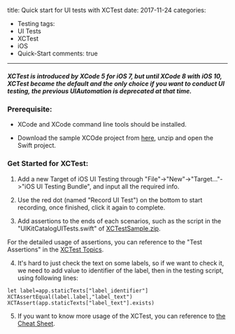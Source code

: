 title: Quick start for UI tests with XCTest
date: 2017-11-24
categories:
- Testing
tags:
- UI Tests
- XCTest
- iOS
- Quick-Start
comments: true
---
##### XCTest is introduced by XCode 5 for iOS 7, but until XCode 8 with iOS 10, XCTest became the default and the only choice if you want to conduct UI testing, the previous UIAutomation is deprecated at that time.

### Prerequisite:

  * XCode and XCode command line tools should be installed.

  * Download the sample XCOde project from [here](https://developer.apple.com/library/content/samplecode/UICatalog/UIKitCatalogiOSCreatingandCustomizingUIKitControls.zip), unzip and open the Swift project.

### Get Started for XCTest:

1. Add a new Target of iOS UI Testing through "File"->"New"->"Target..."->"iOS UI Testing Bundle", and input all the required info.

2. Use the red dot (named "Record UI Test") on the bottom to start recording, once finished, click it again to complete.

3. Add assertions to the ends of each scenarios, such as the script in the "UIKitCatalogUITests.swift" of [XCTestSample.zip](https://raw.githubusercontent.com/hy1984427/hy1984427.github.io/master/documents/XCTestSample.zip).

  For the detailed usage of assertions, you can reference to the "Test Assertions" in the [XCTest Topics](https://developer.apple.com/documentation/xctest).

4. It's hard to just check the text on some labels, so if we want to check it, we need to add value to identifier of the label, then in the testing script, using following lines:

  ```
  let label=app.staticTexts["label_identifier"]
  XCTAssertEqual(label.label,"label_text")
  XCTAssert(app.staticTexts["label_text"].exists)
  ```

5. If you want to know more usage of the XCTest, you can reference to [the Cheat Sheet](https://github.com/joemasilotti/UI-Testing-Cheat-Sheet).
